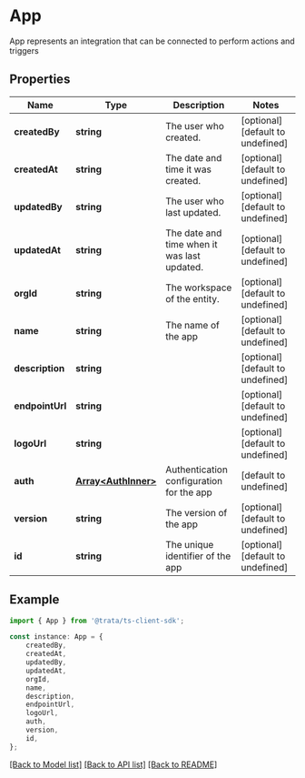 # App

App represents an integration that can be connected to perform actions and triggers

## Properties

Name | Type | Description | Notes
------------ | ------------- | ------------- | -------------
**createdBy** | **string** | The user who created. | [optional] [default to undefined]
**createdAt** | **string** | The date and time it was created. | [optional] [default to undefined]
**updatedBy** | **string** | The user who last updated. | [optional] [default to undefined]
**updatedAt** | **string** | The date and time when it was last updated. | [optional] [default to undefined]
**orgId** | **string** | The workspace of the entity. | [optional] [default to undefined]
**name** | **string** | The name of the app | [optional] [default to undefined]
**description** | **string** |  | [optional] [default to undefined]
**endpointUrl** | **string** |  | [optional] [default to undefined]
**logoUrl** | **string** |  | [optional] [default to undefined]
**auth** | [**Array&lt;AuthInner&gt;**](AuthInner.md) | Authentication configuration for the app | [default to undefined]
**version** | **string** | The version of the app | [optional] [default to undefined]
**id** | **string** | The unique identifier of the app | [optional] [default to undefined]

## Example

```typescript
import { App } from '@trata/ts-client-sdk';

const instance: App = {
    createdBy,
    createdAt,
    updatedBy,
    updatedAt,
    orgId,
    name,
    description,
    endpointUrl,
    logoUrl,
    auth,
    version,
    id,
};
```

[[Back to Model list]](../README.md#documentation-for-models) [[Back to API list]](../README.md#documentation-for-api-endpoints) [[Back to README]](../README.md)
